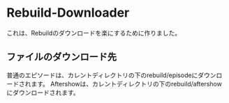 # Rebuild-Downloader
これは、Rebuildのダウンロードを楽にするために作りました。

## ファイルのダウンロード先
普通のエピソードは、カレントディレクトリの下のrebuild/episodeにダウンロードされます。
Aftershowは、カレントディレクトリの下のrebuild/aftershowにダウンロードされます。
